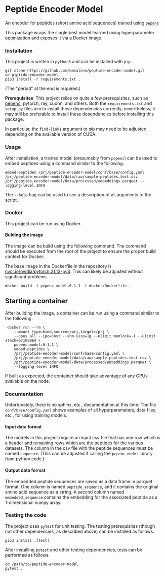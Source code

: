 # Peptide Encoder Model

An encoder for peptides (short amino acid sequences) trained using [`pepenc`](https://github.com/bmmalone/peptide-encoder)

This package wraps the single best model learned using hyperparameter optimization and exposes it via a Docker image.

### Installation

This project is written in `python3` and can be installed with `pip`.

```
git clone https://github.com/bmmalone/peptide-encoder-model.git
cd piptide-encoder-model
pip3 install -r requirements.txt .
```

(The "period" at the end is required.)

**Prerequisites**: This project relies on quite a few prerequisites, such as [pepenc](https://github.com/bmmalone/peptide-encoder),
pytorch, ray, cudnn, and others. Both the `requirements.txt` and `setup.py` files aim to install these dependencies
correctly; nevertheless, it may still be preferable to install these dependencies before installing this package.

In particular, the `find-links` argument to pip may need to be adjusted depending on the available version of CUDA.

### Usage

After installation, a trained model (presumably from `pepenc`) can be used to embed peptides using a command similar to
the following.

```
embed-peptides /prj/peptide-encoder-model/conf/base/config.yaml /prj/peptide-encoder-model/data/raw/sample-peptides.test.csv /prj/peptide-encoder-model/data/processed/embeddings.parquet --logging-level INFO
```

The `--help` flag can be used to see a description of all arguments to the script.

### Docker

This project can be run using Docker.

#### Bulding the image

The image can be build using the following command. The command should be executed from the root of the project to
ensure the proper build context for Docker.

The base image in the Dockerfile in the repository is [nvcr.io/nvidia/pytorch:21.12-py3](https://catalog.ngc.nvidia.com/orgs/nvidia/containers/pytorch).
This can likely be adjusted without significant problems.

```
docker build -t pepenc-model:0.1.1 -f docker/Dockerfile .
```

## Starting a container

After building the image, a container can be run using a command similar to the following.

```
 docker run --rm \
    --mount type=bind,source=/prj,target=/prj \
    --gpus all --ipc=host --shm-size=1g --ulimit memlock=-1 --ulimit stack=67108864 \
    pepenc-model:0.1.1 \
    embed-peptides \
    /prj/peptide-encoder-model/conf/base/config.yaml \
    /prj/peptide-encoder-model/data/raw/sample-peptides.test.csv \
    /prj/peptide-encoder-model/data/processed/embeddings.parquet \
    --logging-level INFO
```

If built as expected, the container should take advantage of any GPUs available on the node.

### Documentation

Unfortunately, there is no sphinx, etc., documentation at this time. The file `conf/base/config.yaml` shows examples of
all hyperparameters, data files, etc., for using training models.

#### Input data format

The models in this project require an input csv file that has one row which is a header and remaining rows which are
the peptides for the various datasets. The column in the csv file with the peptide sequences must be named `sequence`.
(This can be adjusted if calling the `pepenc_model` library from python code.)

#### Output data format

The embedded peptide sequences are saved as a data frame in parquet format. One column is named `peptide_sequence`, and
it contains the original amino acid sequence as a string. A second column named `embedded_sequence` contains the
embedding for the associated peptide as a 1-dimensional numpy array.

### Testing the code

The project uses `pytest` for unit testing. The testing prerequisites (though not other dependencies, as described
above) can be installed as follows.

```
pip3 install .[test]
```

After installing `pytest` and other testing dependencies, tests can be performed as follows.

```
cd /path/to/peptide-encoder-model
pytest .